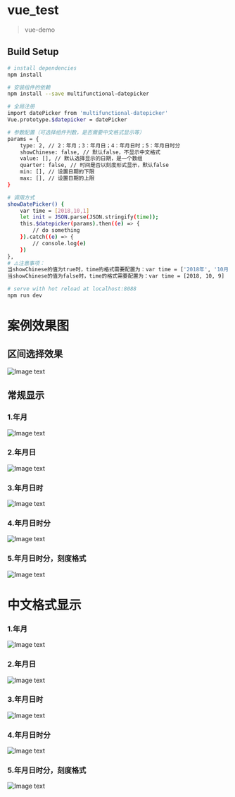 # vue_test

> vue-demo

## Build Setup

``` bash
# install dependencies
npm install

# 安装组件的依赖
npm install --save multifunctional-datepicker

# 全局注册
import datePicker from 'multifunctional-datepicker'
Vue.prototype.$datepicker = datePicker

# 参数配置（可选择组件列数，是否需要中文格式显示等）
params = {
    type: 2, // 2：年月；3：年月日；4：年月日时；5：年月日时分
    showChinese: false, // 默认false，不显示中文格式
    value: [], // 默认选择显示的日期，是一个数组
    quarter: false, // 时间是否以刻度形式显示，默认false
    min: [], // 设置日期的下限
    max: [], // 设置日期的上限
}

# 调用方式
showDatePicker() {
    var time = [2018,10,1]
    let init = JSON.parse(JSON.stringify(time));
    this.$datepicker(params).then((e) => {
        // do something
    }).catch((e) => {
        // console.log(e)
    })
},
# ⚠️注意事项：
当showChinese的值为true时，time的格式需要配置为：var time = ['2018年', '10月', '9日']
当showChinese的值为false时，time的格式需要配置为：var time = [2018, 10, 9]

# serve with hot reload at localhost:8088
npm run dev

```
# 案例效果图
## 区间选择效果
![Image text](https://github.com/Jacky-MYD/multifunctional-datepicker/blob/master/src/assets/image/gif.gif)<br />
## 常规显示
### 1.年月<br />
![Image text](https://github.com/Jacky-MYD/multifunctional-datepicker/blob/master/src/assets/image/1_1.jpg)<br />
### 2.年月日<br />
![Image text](https://github.com/Jacky-MYD/multifunctional-datepicker/blob/master/src/assets/image/2_2.jpg)<br />
### 3.年月日时<br />
![Image text](https://github.com/Jacky-MYD/multifunctional-datepicker/blob/master/src/assets/image/3_3.jpg)<br />
### 4.年月日时分<br />
![Image text](https://github.com/Jacky-MYD/multifunctional-datepicker/blob/master/src/assets/image/4_4.jpg)<br />
### 5.年月日时分，刻度格式<br />
![Image text](https://github.com/Jacky-MYD/multifunctional-datepicker/blob/master/src/assets/image/5_5.jpg)<br />

# 中文格式显示
### 1.年月<br />
![Image text](https://github.com/Jacky-MYD/multifunctional-datepicker/blob/master/src/assets/image/1.jpg)<br />
### 2.年月日<br />
![Image text](https://github.com/Jacky-MYD/multifunctional-datepicker/blob/master/src/assets/image/2.jpg)<br />
### 3.年月日时<br />
![Image text](https://github.com/Jacky-MYD/multifunctional-datepicker/blob/master/src/assets/image/3.jpg)<br />
### 4.年月日时分<br />
![Image text](https://github.com/Jacky-MYD/multifunctional-datepicker/blob/master/src/assets/image/4.jpg)<br />
### 5.年月日时分，刻度格式<br />
![Image text](https://github.com/Jacky-MYD/multifunctional-datepicker/blob/master/src/assets/image/5.jpg)<br />




